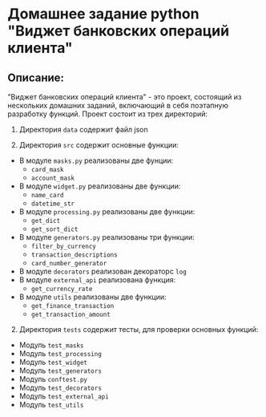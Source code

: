 # Домашнее задание python "Виджет банковских операций клиента"
## Описание:
"Виджет банковских операций клиента" - это проект, состоящий из нескольких домашних заданий, включающий в себя поэтапную разработку функций.
Проект состоит из трех директорий:
  1) Директория `data` содержит файл json

  2) Директория `src` содержит основные функции:
  - В модуле `masks.py` реализованы две фунции: 
    - `card_mask` 
    - `account_mask`
  - В модуле `widget.py` реализованы две функции: 
    - `name_card`
    - `datetime_str`
  - В модуле `processing.py` реализованы две функции:
    - `get_dict`
    - `get_sort_dict`
  - В модуле `generators.py` реализованы три функции:
    - `filter_by_currency`
    - `transaction_descriptions`
    - `card_number_generator`
  - В модуле `decorators` реализован декораторс `log`
  - В модуле `external_api` реализована функция:
    - `get_currency_rate`
  - В модуле `utils` реализованы две функции:
    - `get_finance_transaction`
    - `get_transaction_amount`
  2) Директория `tests` содержит тесты, для проверки основных функций:
  - Модуль `test_masks`
  - Модуль `test_processing`
  - Модуль `test_widget`
  - Модуль `test_generators`
  - Модуль `conftest.py`
  - Модуль `test_decorators`
  - Модуль `test_external_api`
  - Модуль `test_utils`
